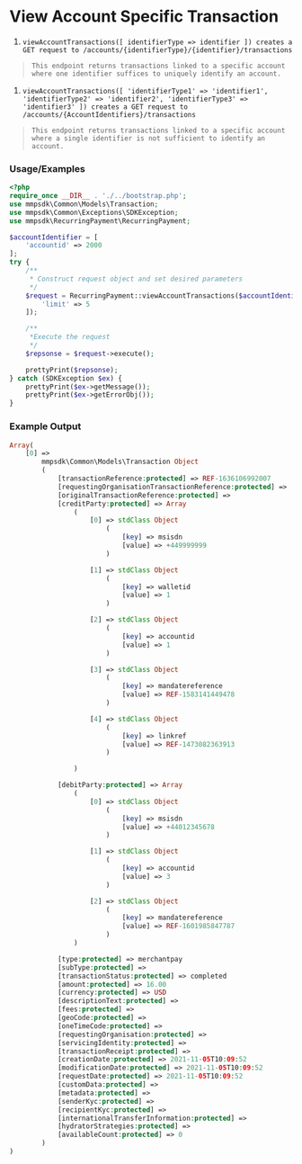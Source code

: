 # View Account Specific Transaction

1. `viewAccountTransactions([ identifierType => identifier ]) creates a GET request to /accounts/{identifierType}/{identifier}/transactions`

> `This endpoint returns transactions linked to a specific account where one identifier suffices to uniquely identify an account.`

1. `viewAccountTransactions([ 'identifierType1' => 'identifier1', 'identifierType2' => 'identifier2', 'identifierType3' => 'identifier3' ]) creates a GET request to /accounts/{AccountIdentifiers}/transactions`

> `This endpoint returns transactions linked to a specific account where a single identifier is not sufficient to identify an account.`

### Usage/Examples

```php
<?php
require_once __DIR__ . './../bootstrap.php';
use mmpsdk\Common\Models\Transaction;
use mmpsdk\Common\Exceptions\SDKException;
use mmpsdk\RecurringPayment\RecurringPayment;

$accountIdentifier = [
    'accountid' => 2000
];
try {
    /**
     * Construct request object and set desired parameters
     */
    $request = RecurringPayment::viewAccountTransactions($accountIdentifier, [
        'limit' => 5
    ]);

    /**
     *Execute the request
     */
    $repsonse = $request->execute();

    prettyPrint($repsonse);
} catch (SDKException $ex) {
    prettyPrint($ex->getMessage());
    prettyPrint($ex->getErrorObj());
}
```

### Example Output

```php
Array(
    [0] =>
        mmpsdk\Common\Models\Transaction Object
        (
            [transactionReference:protected] => REF-1636106992007
            [requestingOrganisationTransactionReference:protected] =>
            [originalTransactionReference:protected] =>
            [creditParty:protected] => Array
                (
                    [0] => stdClass Object
                        (
                            [key] => msisdn
                            [value] => +449999999
                        )

                    [1] => stdClass Object
                        (
                            [key] => walletid
                            [value] => 1
                        )

                    [2] => stdClass Object
                        (
                            [key] => accountid
                            [value] => 1
                        )

                    [3] => stdClass Object
                        (
                            [key] => mandatereference
                            [value] => REF-1583141449478
                        )

                    [4] => stdClass Object
                        (
                            [key] => linkref
                            [value] => REF-1473082363913
                        )

                )

            [debitParty:protected] => Array
                (
                    [0] => stdClass Object
                        (
                            [key] => msisdn
                            [value] => +44012345678
                        )

                    [1] => stdClass Object
                        (
                            [key] => accountid
                            [value] => 3
                        )

                    [2] => stdClass Object
                        (
                            [key] => mandatereference
                            [value] => REF-1601985847787
                        )
                )

            [type:protected] => merchantpay
            [subType:protected] =>
            [transactionStatus:protected] => completed
            [amount:protected] => 16.00
            [currency:protected] => USD
            [descriptionText:protected] =>
            [fees:protected] =>
            [geoCode:protected] =>
            [oneTimeCode:protected] =>
            [requestingOrganisation:protected] =>
            [servicingIdentity:protected] =>
            [transactionReceipt:protected] =>
            [creationDate:protected] => 2021-11-05T10:09:52
            [modificationDate:protected] => 2021-11-05T10:09:52
            [requestDate:protected] => 2021-11-05T10:09:52
            [customData:protected] =>
            [metadata:protected] =>
            [senderKyc:protected] =>
            [recipientKyc:protected] =>
            [internationalTransferInformation:protected] =>
            [hydratorStrategies:protected] =>
            [availableCount:protected] => 0
        )
)

```
